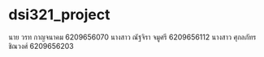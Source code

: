 # dsi321_project
 นาย วรท กาญจนาคม 6209656070 
 นางสาว ณัฐจิรา จมูศรี 6209656112
 นางสาว ศุกลภัทร ชิณวงศ์ 6209656203
